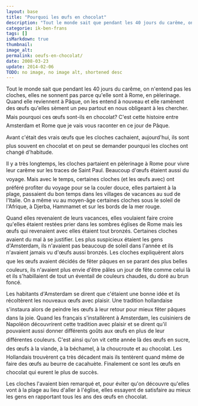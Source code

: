 ```yaml
---
layout: base
title: "Pourquoi les œufs en chocolat"
description: "Tout le monde sait que pendant les 40 jours du carême, on n'entend pas les cloches, elles ne sonnent pas parce qu'elle sont à Rome, en pèlerinage. Quand elle"
categorie: ik-ben-frans
tags: []
isMarkdown: true
thumbnail: 
image_alt: 
permalink: oeufs-en-chocolat/
date: 2008-03-23
update: 2014-02-06
TODO: no image, no image alt, shortened desc
---
```


Tout le monde sait que pendant les 40 jours du carême, on n'entend pas les cloches, elles ne sonnent pas parce qu'elle sont à Rome, en pèlerinage. Quand elle reviennent à Pâque, on les entend à nouveau et elle ramènent des œufs qu'elles sèment un peu partout en nous obligeant à les chercher. Mais pourquoi ces œufs sont-ils en chocolat? C'est cette histoire entre Amsterdam et Rome que je vais vous raconter en ce jour de Pâque.

Avant c'était des vrais œufs que les cloches cachaient, aujourd'hui, ils sont plus souvent en chocolat et on peut se demander pourquoi les cloches ont changé d'habitude.

Il y a très longtemps, les cloches partaient en pèlerinage à Rome pour vivre leur carême sur les traces de Saint Paul. Beaucoup d'œufs étaient aussi du voyage. Mais avec le temps, certaines cloches (et les œufs avec) ont préféré profiter du voyage pour se la couler douce, elles partaient à la plage, passaient du bon temps dans les villages de vacances au sud de l'Italie. On a même vu au moyen-âge certaines cloches sous le soleil de l'Afrique, à Djerba, Hammamet et sur les bords de la mer rouge.

Quand elles revenaient de leurs vacances, elles voulaient faire croire qu'elles étaient restées prier dans les sombres églises de Rome mais les œufs qui revenaient avec elles étaient tout bronzés. Certaines cloches avaient du mal à se justifier. Les plus suspicieux étaient les gens d'Amsterdam, ils n'avaient pas beaucoup de soleil dans l'année et ils n'avaient jamais vu d'œufs aussi bronzés. Les cloches expliquèrent alors que les œufs avaient décidés de fêter pâques en se parant des
plus belles couleurs, ils n'avaient plus envie d'être pâles un jour de fête comme celui là et ils s'habillaient de tout un éventail de couleurs chaudes, du doré au brun foncé.

Les habitants d'Amsterdam se dirent que c'étaient une bonne idée et ils récoltèrent les nouveaux œufs avec plaisir. Une tradition hollandaise s'instaura alors de peindre les œufs à leur retour pour mieux fêter pâques dans la joie. Quand les français s'installèrent à Amsterdam, les cuisiniers de Napoléon découvrirent cette tradition avec plaisir et se dirent qu'il pouvaient aussi donner différents goûts aux œufs en plus de leur différentes couleurs. C'est ainsi qu'on vit cette année là des œufs en sucre, des œufs à la viande, à la béchamel, à la choucroute et au chocolat. Les Hollandais trouvèrent ça très décadent mais ils tentèrent quand même de faire des œufs au beurre de cacahuète. Finalement ce sont les œufs en chocolat qui eurent le plus de succès. 

Les cloches l'avaient bien remarqué et, pour éviter qu'on découvre qu'elles vont à la plage au lieu d'aller à l'église, elles essayent de satisfaire au mieux les gens en rapportant tous les ans des œufs en chocolat.
